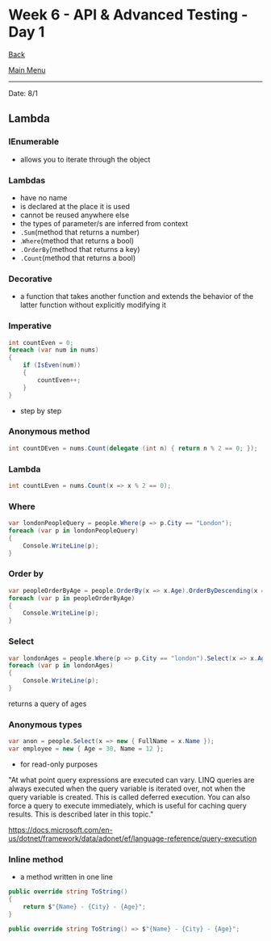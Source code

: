 # Week 6 - API & Advanced Testing - Day 1

[Back](/Week_6)

[Main Menu](/README.md)

---
Date: 8/1

## Lambda

### IEnumerable 
- allows you to iterate through the object

### Lambdas
- have no name
- is declared at the place it is used
- cannot be reused anywhere else
- the types of parameter/s are inferred from context
- `.Sum`(method that returns a number)
- .`Where`(method that returns a bool)
- `.OrderBy`(method that returns a key)
- `.Count`(method that returns a bool)

### Decorative
- a function that takes another function and extends the behavior of the latter function without explicitly modifying it

### Imperative
```csharp
int countEven = 0;
foreach (var num in nums)
{
	if (IsEven(num))
	{
		countEven++;
	}
}
```
- step by step


### Anonymous method
```csharp
int countDEven = nums.Count(delegate (int n) { return n % 2 == 0; });
```

### Lambda
```csharp
int countLEven = nums.Count(x => x % 2 == 0);
```

### Where
```csharp
var londonPeopleQuery = people.Where(p => p.City == "London");
foreach (var p in londonPeopleQuery)
{
	Console.WriteLine(p);
}
```

### Order by
```csharp
var peopleOrderByAge = people.OrderBy(x => x.Age).OrderByDescending(x => x.Name);
foreach (var p in peopleOrderByAge)
{
	Console.WriteLine(p);
}
```

### Select
```csharp
var londonAges = people.Where(p => p.City == "london").Select(x => x.Age);
foreach (var p in londonAges)
{
	Console.WriteLine(p);
}
```
returns a query of ages


### Anonymous types
```csharp
var anon = people.Select(x => new { FullName = x.Name });
var employee = new { Age = 30, Name = 12 };
```
- for read-only purposes


"At what point query expressions are executed can vary. LINQ queries are always executed when the query variable is iterated over, not when the query variable is created. This is called deferred execution. You can also force a query to execute immediately, which is useful for caching query results. This is described later in this topic."

https://docs.microsoft.com/en-us/dotnet/framework/data/adonet/ef/language-reference/query-execution


### Inline method
- a method written in one line


```csharp
public override string ToString()
{
	return $"{Name} - {City} - {Age}";
}
```
```csharp
public override string ToString() => $"{Name} - {City} - {Age}";
```



